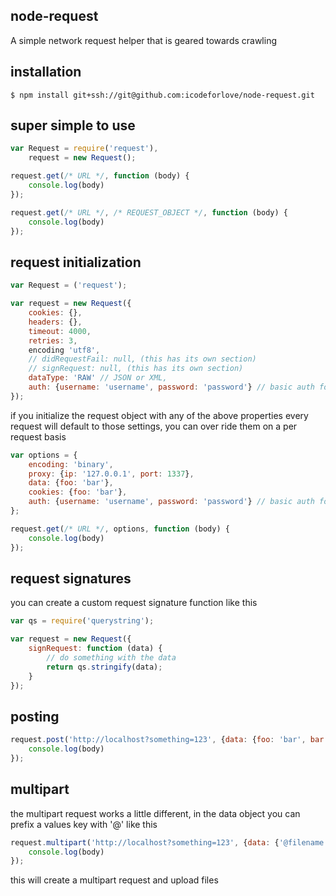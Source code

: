 ## node-request

A simple network request helper that is geared towards crawling

## installation

    $ npm install git+ssh://git@github.com:icodeforlove/node-request.git

## super simple to use

```javascript
var Request = require('request'),
	request = new Request();

request.get(/* URL */, function (body) {
	console.log(body)
});

request.get(/* URL */, /* REQUEST_OBJECT */, function (body) {
	console.log(body)
});
```

## request initialization

```javascript
var Request = ('request');

var request = new Request({
	cookies: {},
	headers: {},
	timeout: 4000,
	retries: 3,
	encoding 'utf8',
	// didRequestFail: null, (this has its own section)
	// signRequest: null, (this has its own section)
	dataType: 'RAW' // JSON or XML,
	auth: {username: 'username', password: 'password'} // basic auth for all requests
});
```

if you initialize the request object with any of the above properties every request will default to those settings, you can over ride them on a per request basis

```javascript
var options = {
	encoding: 'binary',
	proxy: {ip: '127.0.0.1', port: 1337},
	data: {foo: 'bar'},
	cookies: {foo: 'bar'},
	auth: {username: 'username', password: 'password'} // basic auth for request
};

request.get(/* URL */, options, function (body) {
	console.log(body)
});
```

## request signatures

you can create a custom request signature function like this

```javascript
var qs = require('querystring');

var request = new Request({
	signRequest: function (data) {
		// do something with the data
		return qs.stringify(data);
	}
});
```

## posting

```javascript
request.post('http://localhost?something=123', {data: {foo: 'bar', bar: 'foo'}}, function (body) {
	console.log(body)
});
```

## multipart

the multipart request works a little different, in the data object you can prefix a values key with '@' like this

```javascript
request.multipart('http://localhost?something=123', {data: {'@filename': 'filepath', bar: 'foo'}}, function (body) {
	console.log(body)
});
```

this will create a multipart request and upload files
